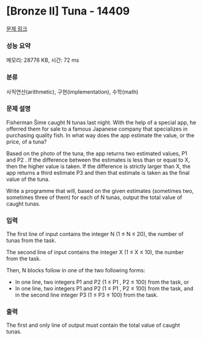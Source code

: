 # [Bronze II] Tuna - 14409 

[문제 링크](https://www.acmicpc.net/problem/14409) 

### 성능 요약

메모리: 28776 KB, 시간: 72 ms

### 분류

사칙연산(arithmetic), 구현(implementation), 수학(math)

### 문제 설명

<p>Fisherman Šime caught N tunas last night. With the help of a special app, he offerred them for sale to a famous Japanese company that specializes in purchasing quality fish. In what way does the app estimate the value, or the price, of a tuna?</p>

<p>Based on the photo of the tuna, the app returns two estimated values, P1 and P2 . If the difference between the estimates is less than or equal to X, then the higher value is taken. If the difference is strictly larger than X, the app returns a third estimate P3 and then that estimate is taken as the final value of the tuna.</p>

<p>Write a programme that will, based on the given estimates (sometimes two, sometimes three of them) for each of N tunas, output the total value of caught tunas.</p>

### 입력 

 <p>The first line of input contains the integer N (1 ≤ N ≤ 20), the number of tunas from the task.</p>

<p>The second line of input contains the integer X (1 ≤ X ≤ 10), the number from the task.</p>

<p>Then, N blocks follow in one of the two following forms:</p>

<ul>
	<li>In one line, two integers P1 and P2 (1 ≤ P1 , P2 ≤ 100) from the task, or</li>
	<li>In one line, two integers P1 and P2 (1 ≤ P1 , P2 ≤ 100) from the task, and in the second line integer P3 (1 ≤ P3 ≤ 100) from the task.</li>
</ul>

### 출력 

 <p>The first and only line of output must contain the total value of caught tunas.</p>

